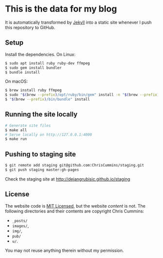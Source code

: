 # This is the data for my blog

It is automatically transformed by [Jekyll](http://github.com/mojombo/jekyll)
into a static site whenever I push this repository to GitHub.

## Setup

Install the dependencies. On Linux:

```sh
$ sudo apt install ruby ruby-dev ffmpeg
$ sudo gem install bundler
$ bundle install
```

On macOS:

```sh
$ brew install ruby ffmpeg
$ sudo "$(brew --prefix)/opt/ruby/bin/gem" install -n "$(brew --prefix)/bin" bundler:2.1.4
$ "$(brew --prefix)/bin/bundle" install
```

## Running the site locally

```sh
# Generate site files
$ make all
# Serve locally on http://127.0.0.1:4000
$ make run
```

## Pushing to staging site

```sh
$ git remote add staging git@github.com:ChrisCummins/staging.git
$ git push staging master:gh-pages
```

Check the staging site at http://dejangrubisic.github.io/staging

## License

The website code is
[MIT Licensed](https://github.com/ChrisCummins/chriscummins.github.io/blob/master/LICENSE),
but the website *content* is not. The following directories and their contents
are copyright Chris Cummins:
* `_posts/`
* `images/`,
* `img/`,
* `pub/`
* `u/`.

You may not reuse anything therein without my permission.
